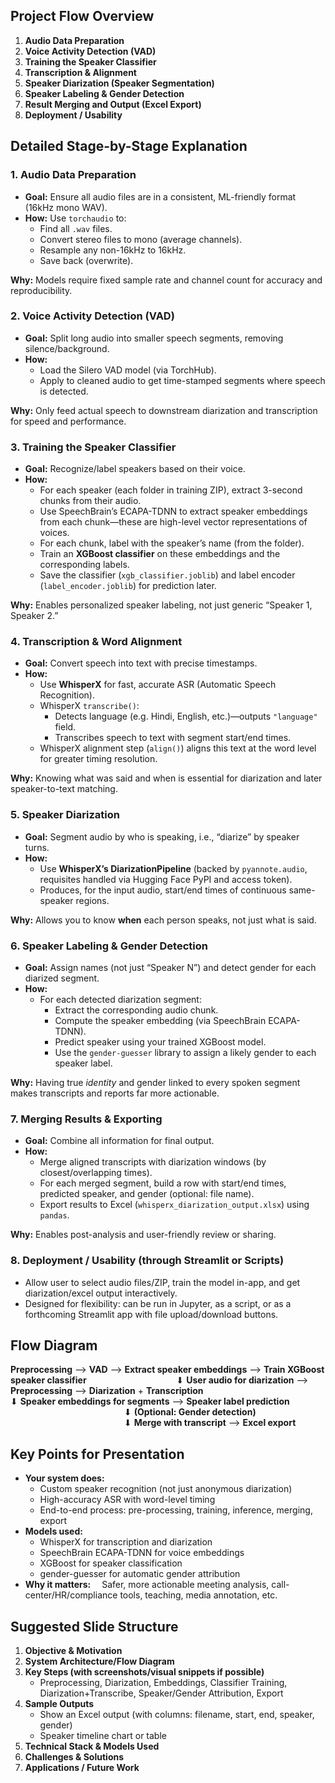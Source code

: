 

## **Project Flow Overview**

1. **Audio Data Preparation**
2. **Voice Activity Detection (VAD)**
3. **Training the Speaker Classifier**
4. **Transcription \& Alignment**
5. **Speaker Diarization (Speaker Segmentation)**
6. **Speaker Labeling \& Gender Detection**
7. **Result Merging and Output (Excel Export)**
8. **Deployment / Usability**

## **Detailed Stage-by-Stage Explanation**

### **1. Audio Data Preparation**

- **Goal:** Ensure all audio files are in a consistent, ML-friendly format (16kHz mono WAV).
- **How:** Use `torchaudio` to:
    - Find all `.wav` files.
    - Convert stereo files to mono (average channels).
    - Resample any non-16kHz to 16kHz.
    - Save back (overwrite).

**Why:** Models require fixed sample rate and channel count for accuracy and reproducibility.

### **2. Voice Activity Detection (VAD)**

- **Goal:** Split long audio into smaller speech segments, removing silence/background.
- **How:**
    - Load the Silero VAD model (via TorchHub).
    - Apply to cleaned audio to get time-stamped segments where speech is detected.

**Why:** Only feed actual speech to downstream diarization and transcription for speed and performance.

### **3. Training the Speaker Classifier**

- **Goal:** Recognize/label speakers based on their voice.
- **How:**
    - For each speaker (each folder in training ZIP), extract 3-second chunks from their audio.
    - Use SpeechBrain’s ECAPA-TDNN to extract speaker embeddings from each chunk—these are high-level vector representations of voices.
    - For each chunk, label with the speaker’s name (from the folder).
    - Train an **XGBoost classifier** on these embeddings and the corresponding labels.
    - Save the classifier (`xgb_classifier.joblib`) and label encoder (`label_encoder.joblib`) for prediction later.

**Why:** Enables personalized speaker labeling, not just generic “Speaker 1, Speaker 2.”

### **4. Transcription \& Word Alignment**

- **Goal:** Convert speech into text with precise timestamps.
- **How:**
    - Use **WhisperX** for fast, accurate ASR (Automatic Speech Recognition).
    - WhisperX `transcribe()`:
        - Detects language (e.g. Hindi, English, etc.)—outputs `"language"` field.
        - Transcribes speech to text with segment start/end times.
    - WhisperX alignment step (`align()`) aligns this text at the word level for greater timing resolution.

**Why:** Knowing what was said and when is essential for diarization and later speaker-to-text matching.

### **5. Speaker Diarization**

- **Goal:** Segment audio by who is speaking, i.e., “diarize” by speaker turns.
- **How:**
    - Use **WhisperX’s DiarizationPipeline** (backed by `pyannote.audio`, requisites handled via Hugging Face PyPI and access token).
    - Produces, for the input audio, start/end times of continuous same-speaker regions.

**Why:** Allows you to know **when** each person speaks, not just what is said.

### **6. Speaker Labeling \& Gender Detection**

- **Goal:** Assign names (not just “Speaker N”) and detect gender for each diarized segment.
- **How:**
    - For each detected diarization segment:
        - Extract the corresponding audio chunk.
        - Compute the speaker embedding (via SpeechBrain ECAPA-TDNN).
        - Predict speaker using your trained XGBoost model.
        - Use the `gender-guesser` library to assign a likely gender to each speaker label.

**Why:** Having true *identity* and gender linked to every spoken segment makes transcripts and reports far more actionable.

### **7. Merging Results \& Exporting**

- **Goal:** Combine all information for final output.
- **How:**
    - Merge aligned transcripts with diarization windows (by closest/overlapping times).
    - For each merged segment, build a row with start/end times, predicted speaker, and gender (optional: file name).
    - Export results to Excel (`whisperx_diarization_output.xlsx`) using `pandas`.

**Why:** Enables post-analysis and user-friendly review or sharing.

### **8. Deployment / Usability (through Streamlit or Scripts)**

- Allow user to select audio files/ZIP, train the model in-app, and get diarization/excel output interactively.
- Designed for flexibility: can be run in Jupyter, as a script, or as a forthcoming Streamlit app with file upload/download buttons.


## **Flow Diagram**

**Preprocessing** ⟶ **VAD** ⟶ **Extract speaker embeddings** ⟶ **Train XGBoost speaker classifier**
          ⬇
**User audio for diarization** ⟶ **Preprocessing** ⟶ **Diarization** + **Transcription**
             ⬇
**Speaker embeddings for segments** ⟶ **Speaker label prediction**
             ⬇
**(Optional: Gender detection)**
             ⬇
**Merge with transcript** ⟶ **Excel export**

## **Key Points for Presentation**

- **Your system does:**
    - Custom speaker recognition (not just anonymous diarization)
    - High-accuracy ASR with word-level timing
    - End-to-end process: pre-processing, training, inference, merging, export
- **Models used:**
    - WhisperX for transcription and diarization
    - SpeechBrain ECAPA-TDNN for voice embeddings
    - XGBoost for speaker classification
    - gender-guesser for automatic gender attribution
- **Why it matters:**
 Safer, more actionable meeting analysis, call-center/HR/compliance tools, teaching, media annotation, etc.


## **Suggested Slide Structure**

1. **Objective \& Motivation**
2. **System Architecture/Flow Diagram**
3. **Key Steps (with screenshots/visual snippets if possible)**
    - Preprocessing, Diarization, Embeddings, Classifier Training, Diarization+Transcribe, Speaker/Gender Attribution, Export
4. **Sample Outputs**
    - Show an Excel output (with columns: filename, start, end, speaker, gender)
    - Speaker timeline chart or table
5. **Technical Stack \& Models Used**
6. **Challenges \& Solutions**
7. **Applications / Future Work**
